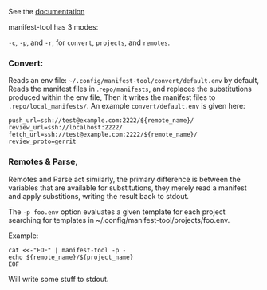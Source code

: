 See the [documentation](https://pullreqr.github.io)

manifest-tool has 3 modes:

`-c`, `-p`, and `-r`,  for `convert`, `projects`, and `remotes`.

### Convert:
Reads an env file: `~/.config/manifest-tool/convert/default.env` by default,
Reads the manifest files in .`repo/manifests`, and replaces the substitutions produced within the env file,
Then it writes the manifest files to `.repo/local_manifests/`.
An example `convert/default.env` is given here:
```
push_url=ssh://test@example.com:2222/${remote_name}/
review_url=ssh://localhost:2222/
fetch_url=ssh://test@example.com:2222/${remote_name}/
review_proto=gerrit
```

### Remotes & Parse,

Remotes and Parse act similarly, the primary difference is between the variables
that are available for substitutions, they merely read a manifest and apply substitions,
writing the result back to stdout.

The `-p foo.env` option evaluates a given template for each project
searching for templates in  ~/.config/manifest-tool/projects/foo.env.

Example:
```
cat <<-"EOF" | manifest-tool -p -
echo ${remote_name}/${project_name}
EOF
```

Will write some stuff to stdout.
